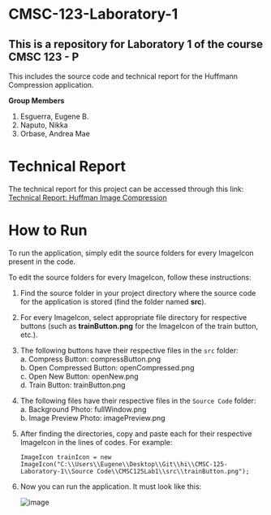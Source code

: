 # CMSC-123-Laboratory-1
## This is a repository for Laboratory 1 of the course CMSC 123 - P

This includes the source code and technical report for the Huffmann Compression application.

**Group Members**
  1. Esguerra, Eugene B. 
  2. Naputo, Nikka 
  3. Orbase, Andrea Mae

# Technical Report

The technical report for this project can be accessed through this link:<br/>
[Technical Report: Huffman Image Compression](https://docs.google.com/document/d/1wldGxTVh9__eVJjn-BlNA20AXY1vezt3BiK0_hgjgxk/edit?usp=sharing)<br/>

# How to Run

To run the application, simply edit the source folders for every ImageIcon present in the code. 

To edit the source folders for every ImageIcon, follow these instructions:
  1. Find the source folder in your project directory where the source code for the application is stored (find the folder named **src**).
  2. For every ImageIcon, select appropriate file directory for respective buttons (such as **trainButton.png** for the ImageIcon of the train button, etc.).
  3. The following buttons have their respective files in the `src` folder:\
     a. Compress Button: compressButton.png\
     b. Open Compressed Button: openCompressed.png\
     c. Open New Button: openNew.png\
     d. Train Button: trainButton.png
  4. The following files have their respective files in the `Source Code` folder:\
     a. Background Photo: fullWindow.png\
     b. Image Preview Photo: imagePreview.png
  5. After finding the directories, copy and paste each for their respective ImageIcon in the lines of codes. For example:
     ```
     ImageIcon trainIcon = new ImageIcon("C:\\Users\\Eugene\\Desktop\\Git\\hi\\CMSC-125-Laboratory-1\\Source Code\\CMSC125Lab1\\src\\trainButton.png");
     ```
  6. Now you can run the application. It must look like this:<br/>
     
     ![image](https://github.com/user-attachments/assets/44c444c2-e456-49b1-aad2-008384a5bc37)
     <br/>




  

